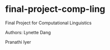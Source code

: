 # final-project-comp-ling
Final Project for Computational Linguistics

Authors:
Lynette Dang

Pranathi Iyer
